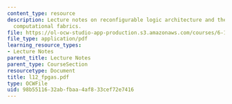 ```yaml
---
content_type: resource
description: Lecture notes on reconfigurable logic architecture and the history of
  computational fabrics.
file: https://ol-ocw-studio-app-production.s3.amazonaws.com/courses/6-111-introductory-digital-systems-laboratory-spring-2006/98b5511632abfbaa4af833cef72e7416_l12_fpgas.pdf
file_type: application/pdf
learning_resource_types:
- Lecture Notes
parent_title: Lecture Notes
parent_type: CourseSection
resourcetype: Document
title: l12_fpgas.pdf
type: OCWFile
uid: 98b55116-32ab-fbaa-4af8-33cef72e7416
---
```

